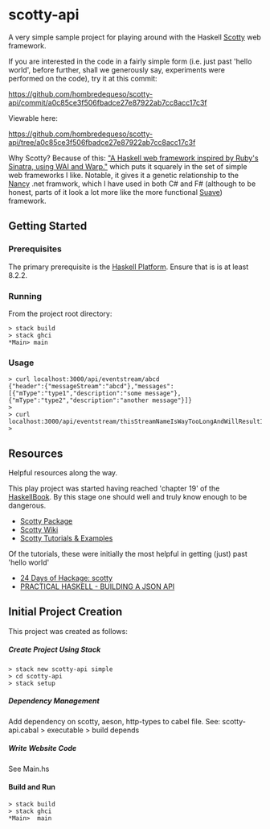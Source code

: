 # scotty-api
A very simple sample project for playing around with the Haskell [Scotty](https://hackage.haskell.org/package/scotty) web framework.


If you are interested in the code in a fairly simple form (i.e. just past 'hello world', before further, shall we generously say, experiments were performed on the code), try it at this commit:

https://github.com/hombredequeso/scotty-api/commit/a0c85ce3f506fbadce27e87922ab7cc8acc17c3f

Viewable here:

https://github.com/hombredequeso/scotty-api/tree/a0c85ce3f506fbadce27e87922ab7cc8acc17c3f

Why Scotty? Because of this:
["A Haskell web framework inspired by Ruby's Sinatra, using WAI and Warp."](https://hackage.haskell.org/package/scotty)
which puts it squarely in the set of simple web frameworks I like. Notable, it gives it a genetic relationship to the [Nancy](http://nancyfx.org/) .net framwork, which I have used in both C# and F# (although to be honest, parts of it look a lot more like the more functional [Suave](https://suave.io/)) framework.

## Getting Started

### Prerequisites

The primary prerequisite is the [Haskell Platform](https://www.haskell.org/platform/).
Ensure that is is at least 8.2.2.

### Running
From the project root directory:
```
> stack build
> stack ghci
*Main> main
```

### Usage
```
> curl localhost:3000/api/eventstream/abcd
{"header":{"messageStream":"abcd"},"messages":[{"mType":"type1","description":"some message"},{"mType":"type2","description":"another message"}]}
>
> curl localhost:3000/api/eventstream/thisStreamNameIsWayTooLongAndWillResultInAnError
>
```

## Resources
Helpful resources along the way.

This play project was started having reached 'chapter 19' of the [HaskellBook](http://haskellbook.com/). By this stage one should well and truly know enough to be dangerous.
* [Scotty Package](https://hackage.haskell.org/package/scotty)
* [Scotty Wiki](https://github.com/scotty-web/scotty/wiki)
* [Scotty Tutorials & Examples](https://github.com/scotty-web/scotty/wiki/Scotty-Tutorials-&-Examples)

Of the tutorials, these were initially the most helpful in getting (just) past 'hello world'
* [24 Days of Hackage: scotty](https://ocharles.org.uk/blog/posts/2013-12-05-24-days-of-hackage-scotty.html)
* [PRACTICAL HASKELL - BUILDING A JSON API](http://seanhess.github.io/2015/08/19/practical-haskell-json-api.html)

## Initial Project Creation
This project was created as follows:

##### Create Project Using Stack
```
> stack new scotty-api simple
> cd scotty-api
> stack setup
```

##### Dependency Management
Add dependency on scotty, aeson, http-types to cabel file.
See: scotty-api.cabal > executable > build depends

##### Write Website Code

See Main.hs

#### Build and Run
```
> stack build
> stack ghci
*Main>  main
```
